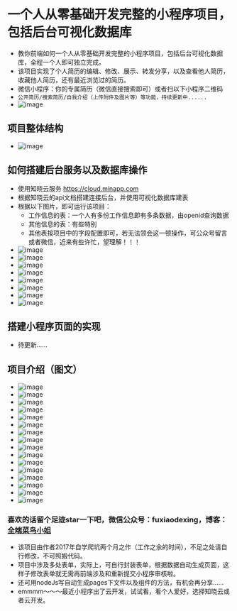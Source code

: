 # 一个人从零基础开发完整的小程序项目，包括后台可视化数据库
* 教你前端如何一个人从零基础开发完整的小程序项目，包括后台可视化数据库，全程一个人即可独立完成。
* 该项目实现了个人简历的编辑、修改、展示、转发分享，以及查看他人简历，收藏他人简历，还有最近浏览过的简历。
* 微信小程序：你的专属简历（微信直接搜索即可）或者扫以下小程序二维码
* `公开简历/搜索简历/自我介绍（上传附件及图片等）等功能，持续更新中......`
* ![image](https://github.com/susuGirl/resume/blob/master/images/qrcode.jpg)
## 项目整体结构
* ![image](https://github.com/susuGirl/resume/blob/master/images/projectStructure.png)
## 如何搭建后台服务以及数据库操作
* 使用知晓云服务 https://cloud.minapp.com
* 根据知晓云的api文档搭建连接后台，并使用可视化数据库建表
* 根据以下图片，即可运行该项目：
  * 工作信息的表：一个人有多份工作信息即有多条数据，由openid查询数据
  * 其他信息的表：有些特别
  * 其他表按项目中的字段配置即可，若无法领会这一顿操作，可公众号留言或者微信，近来有些许忙，望理解！！！
* ![image](https://github.com/susuGirl/resume/blob/master/images/111.png)
* ![image](https://github.com/susuGirl/resume/blob/master/images/222.png)
* ![image](https://github.com/susuGirl/resume/blob/master/images/333.png)
* ![image](https://github.com/susuGirl/resume/blob/master/images/444.png)
* ![image](https://github.com/susuGirl/resume/blob/master/images/555.png)
* ![image](https://github.com/susuGirl/resume/blob/master/images/666.png)
* ![image](https://github.com/susuGirl/resume/blob/master/images/777.png)
* ![image](https://github.com/susuGirl/resume/blob/master/images/888.png)
## 搭建小程序页面的实现
* 待更新......
## 项目介绍（图文）
* ![image](https://github.com/susuGirl/resume/blob/master/images/introduction14.png)
* ![image](https://github.com/susuGirl/resume/blob/master/images/introduction1.png)
* ![image](https://github.com/susuGirl/resume/blob/master/images/introduction1.jpg)
* ![image](https://github.com/susuGirl/resume/blob/master/images/introduction2.jpg)
* ![image](https://github.com/susuGirl/resume/blob/master/images/introduction6.png)
* ![image](https://github.com/susuGirl/resume/blob/master/images/introduction8.png)
* ![image](https://github.com/susuGirl/resume/blob/master/images/introduction7.png)
* ![image](https://github.com/susuGirl/resume/blob/master/images/introduction9.png)
* ![image](https://github.com/susuGirl/resume/blob/master/images/introduction10.png)
* ![image](https://github.com/susuGirl/resume/blob/master/images/introduction11.png)
* ![image](https://github.com/susuGirl/resume/blob/master/images/introduction2.png)
* ![image](https://github.com/susuGirl/resume/blob/master/images/introduction4.png)
* ![image](https://github.com/susuGirl/resume/blob/master/images/introduction3.png)
* ![image](https://github.com/susuGirl/resume/blob/master/images/introduction5.png)
* ![image](https://github.com/susuGirl/resume/blob/master/images/introduction12.png)
* ![image](https://github.com/susuGirl/resume/blob/master/images/introduction13.png)
### 喜欢的话留个足迹star一下吧，微信公众号：fuxiaodexing，博客：[全端菜鸟小姐](https://blog.csdn.net/weixin_41845146)
* 该项目由作者2017年自学爬坑两个月之作（工作之余的时间），不足之处请自行修改，不可照搬代码。
* 项目中涉及多处表单，实际上，可自行封装表单，根据数据自动生成页面，这样子修改表单就无需再前端涉及和重新提交小程序审核啦。
* 还可用nodeJs写自动生成pages下文件以及组件的方法，有机会再分享......
* emmmm～～～最近小程序出了云开发，试试看，看个人爱好，选择知晓云或者云开发。

